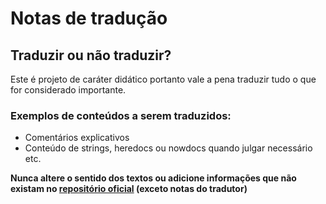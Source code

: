 # Notas de tradução

## Traduzir ou não traduzir?

Este é projeto de caráter didático portanto vale a pena traduzir tudo o que for considerado importante.

### Exemplos de conteúdos a serem traduzidos:
* Comentários explicativos
* Conteúdo de strings, heredocs ou nowdocs quando julgar necessário etc.

**Nunca altere o sentido dos textos ou adicione informações que não existam no [repositório oficial](https://github.com/codeguy/php-the-right-way) (exceto notas do tradutor)**
